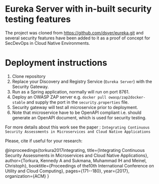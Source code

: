# Eureka Server with in-built security testing features
The project was cloned from https://github.com/dsyer/eureka.git and several security features have been added to it as a proof of concept for SecDevOps in Cloud Native Environments.

# Deployment instructions
1. Clone repository
2. Replace your Discovery and Registry Service (`Eureka Server`) with the Security Gateway.
3. Run as a Spring application, normally will run on port 8761.
4. Deploy an OWASP ZAP server e.g. `docker pull owasp/zap2docker-stable` and supply the port in the `security.properties` file.
5. Security gateway will test all microservice prior to deployment. 
6. Note that microservice have to be OpenAPI compliant i.e. should generate an OpenAPI document, which is used for security testing.
 
For more details about this work see the paper : `Integrating Continuous Security Assessments in Microservices and Cloud Native Applications`

Please, cite if useful for your research:

@inproceedings{torkura2017integrating,
  title={Integrating Continuous Security Assessments in Microservices and Cloud Native Applications},
  author={Torkura, Kennedy A and Sukmana, Muhammad IH and Meinel, Christoph},
  booktitle={Proceedings of the10th International Conference on Utility and Cloud Computing},
  pages={171--180},
  year={2017},
  organization={ACM}
}

